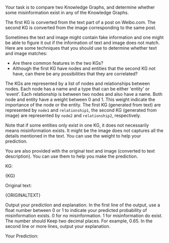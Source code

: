 Your task is to compare two Knowledge Graphs, and determine whether some misinformation exist in any of the Knowledge Graphs. 

The first KG is converted from the text part of a post on Weibo.com. The second KG is converted from the image corresponding to the same post. 

Sometimes the text and image might contain fake information and one might be able to figure it out if the information of text and image does not match. Here are some techniques that you should use to determine whether text and image matches:

- Are there common features in the two KGs? 
- Although the first KG have nodes and entities that the second KG not have, can there be any possibilities that they are correlated?

The KGs are represented by a list of nodes and relationships between nodes. Each node has a name and a type that can be either 'entity' or 'event'. Each relationship is between two nodes and also have a name. Both node and entity have a weight between 0 and 1. This weight indicate the importance of the node or the entity. The first KG (generated from text) are represented by `node1` and `relationship1`, the second KG (generated from image) are represented by `node2` and `relationship2`, respectively. 

Note that if some entities only exist in one KG, it does not necessarily means misinformation exists. It might be the image does not captures all the details mentioned in the text. You can use the weight to help your prediction. 

You are also provided with the original text and image (converted to text description). You can use them to help you make the prediction.

KG:

{KG}

Original text:

{ORIGINALTEXT}

Output your prediction and explanation. In the first line of the output, use a float number between 0 or 1 to indicate your predicted probability of misinformation exists. 0 for no misinformation. 1 for misinformation do exist. The number should Keep two decimal places. For example, 0.65. In the second line or more lines, output your explanation.

Your Prediction:

